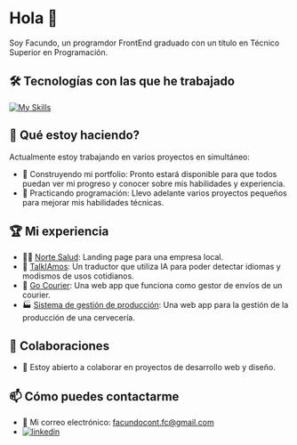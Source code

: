# Hola 👋
Soy Facundo, un programdor FrontEnd graduado con un título en Técnico Superior en Programación.

## 🛠️ Tecnologías con las que he trabajado
[![My Skills](https://skillicons.dev/icons?i=react,astro,next,html,css,javascript,ts,tailwind,django,py,java,flutter,mysql,figma,git,vercel)](https://skillicons.dev)

## 🔭 Qué estoy haciendo?
Actualmente estoy trabajando en varios proyectos en simultáneo:
- 🚀 Construyendo mi portfolio: Pronto estará disponible para que todos puedan ver mi progreso y conocer sobre mis habilidades y experiencia.
- 🎯 Practicando programación: Llevo adelante varios proyectos pequeños para mejorar mis habilidades técnicas.

## 🏆 Mi experiencia
- 👨‍⚕️ [Norte Salud](https://www.tunortesalud.com.ar/): Landing page para una empresa local.
- 📢 [TalkIAmos](https://talkiamos.vercel.app/): Un traductor que utiliza IA para poder detectar idiomas y modismos de usos cotidianos.
- 🚚 [Go Courier](https://github.com/No-Country/C16-03-m-node-react-): Una web app que funciona como gestor de envíos de un courier.
- 🏭 [Sistema de gestión de producción](https://github.com/leanmsan/del-barco-front): Una web app para la gestión de la producción de una cervecería.

## 👯 Colaboraciones
- 🤝 Estoy abierto a colaborar en proyectos de desarrollo web y diseño.

## 📫 Cómo puedes contactarme
- 📧 Mi correo electrónico: [facundocont.fc@gmail.com](mailto:facundocont.fc@gmail.com)
- [![linkedin](https://img.shields.io/badge/linkedin-0A66C2?style=for-the-badge&logo=linkedin&logoColor=white)](https://www.linkedin.com/in/facundo-ignacio-contreras/)
